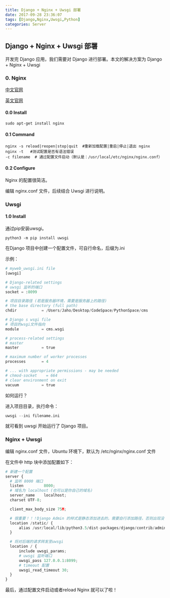 ```yaml
---
title: Django + Nginx + Uwsgi 部署
date: 2017-09-28 23:36:07
tags: [Django,Nginx,Uwsgi,Python]
categories: Server
---
```


## Django + Nginx + Uwsgi 部署

开发完 Django 应用，我们需要对 Django 进行部署。本文的解决方案为 Django + Nginx + Uwsgi

### 0. Nginx

[中文官网](http://www.nginx.cn)

[英文官网]()

#### 0.0 Install

```
sudo apt-get install nginx
```

#### 0.1 Command

```
nginx -s reload|reopen|stop|quit  #重新加载配置|重启|停止|退出 nginx
nginx -t   #测试配置是否有语法错误
-c filename  # 通过配置文件启动（默认是：/usr/local/etc/nginx/nginx.conf）
```

#### 0.2 Configure

Nginx 的配置很简洁。

编辑 nginx.conf 文件，后续结合 Uwsgi 进行说明。



### Uwsgi

#### 1.0 Install

通过pip安装uwsgi。

```
python3 -m pip install uwsgi
```

在Django 项目中创建一个配置文件，可自行命名，后缀为.ini

示例：

```python
# myweb_uwsgi.ini file
[uwsgi]

# Django-related settings
# uwsgi 监听的端口
socket = :8099 

# 项目目录路径 (若是服务器环境，需要是服务器上的路径)
# the base directory (full path)
chdir           = /Users/Jaho/Desktop/CodeSpace/PythonSpace/cms

# Django s wsgi file
# 项目的wsgi文件指向
module          = cms.wsgi

# process-related settings
# master
master          = true

# maximum number of worker processes
processes       = 4

# ... with appropriate permissions - may be needed
# chmod-socket    = 664
# clear environment on exit
vacuum          = true
```

如何运行？

进入项目目录，执行命令：

```python
uwsgi --ini filename.ini
```

就可看到 uwsgi 开始运行了 Django 项目。 



### Nginx + Uwsgi

编辑 nginx.conf 文件，Ubuntu 环境下，默认为 /etc/nginx/nginx.conf 文件

在文件中 http 块中添加配置如下：

```python
# 新建一个配置
server {
  # 监听 8000 端口
  listen         8000; 
  # 域名为 localhost (也可以是你自己的域名)
  server_name    localhost; 
  charset UTF-8;

  client_max_body_size 75M;

  # 很重要！！！Django Admin 的样式是静态添加进去的，需要自行添加路径，否则出现没有样式的情况
  location /static/ {
      alias /usr/local/lib/python3.5/dist-packages/django/contrib/admin/static/;
  }	

  # 将对后端的请求转发至uwsgi
  location / { 
      include uwsgi_params;
      # uwsgi 监听端口
      uwsgi_pass 127.0.0.1:8099;
      # timeout 配置
      uwsgi_read_timeout 30;
  } 
}
```


最后，通过配置文件启动或者reload Nginx 就可以了啦！